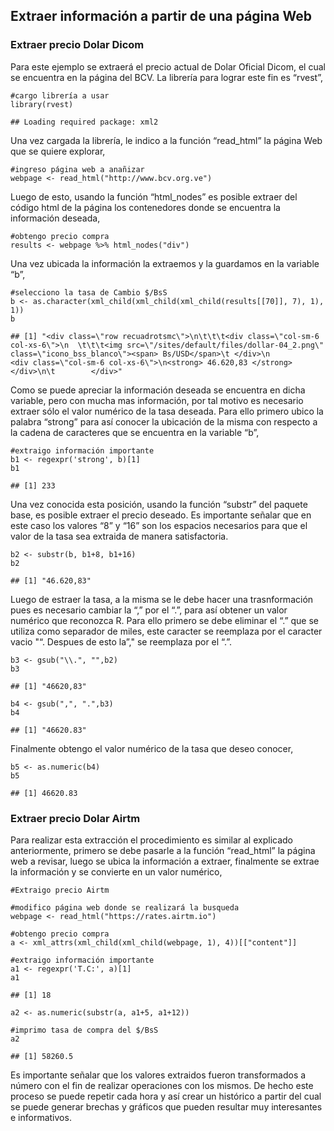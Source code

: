 Extraer información a partir de una página Web
----------------------------------------------

### Extraer precio Dolar Dicom

Para este ejemplo se extraerá el precio actual de Dolar Oficial Dicom,
el cual se encuentra en la página del BCV. La librería para lograr este
fin es “rvest”,

    #cargo librería a usar
    library(rvest)

    ## Loading required package: xml2

Una vez cargada la librería, le indico a la función “read\_html” la
página Web que se quiere explorar,

    #ingreso página web a anañizar
    webpage <- read_html("http://www.bcv.org.ve")

Luego de esto, usando la función “html\_nodes” es posible extraer del
código html de la página los contenedores donde se encuentra la
información deseada,

    #obtengo precio compra 
    results <- webpage %>% html_nodes("div")

Una vez ubicada la información la extraemos y la guardamos en la
variable “b”,

    #selecciono la tasa de Cambio $/BsS
    b <- as.character(xml_child(xml_child(xml_child(results[[70]], 7), 1), 1))
    b

    ## [1] "<div class=\"row recuadrotsmc\">\n\t\t\t<div class=\"col-sm-6 col-xs-6\">\n  \t\t\t<img src=\"/sites/default/files/dollar-04_2.png\" class=\"icono_bss_blanco\"><span> Bs/USD</span>\t </div>\n                          <div class=\"col-sm-6 col-xs-6\">\n<strong> 46.620,83 </strong> </div>\n\t        </div>"

Como se puede apreciar la información deseada se encuentra en dicha
variable, pero con mucha mas información, por tal motivo es necesario
extraer sólo el valor numérico de la tasa deseada. Para ello primero
ubico la palabra “strong” para así conocer la ubicación de la misma con
respecto a la cadena de caracteres que se encuentra en la variable “b”,

    #extraigo información importante
    b1 <- regexpr('strong', b)[1]
    b1

    ## [1] 233

Una vez conocida esta posición, usando la función “substr” del paquete
base, es posible extraer el precio deseado. Es importante señalar que en
este caso los valores “8” y “16” son los espacios necesarios para que el
valor de la tasa sea extraida de manera satisfactoria.

    b2 <- substr(b, b1+8, b1+16)
    b2

    ## [1] "46.620,83"

Luego de estraer la tasa, a la misma se le debe hacer una trasnformación
pues es necesario cambiar la “,” por el “.”, para así obtener un valor
numérico que reconozca R. Para ello primero se debe eliminar el “.” que
se utiliza como separador de miles, este caracter se reemplaza por el
caracter vacio "“. Despues de esto la”," se reemplaza por el “.”.

    b3 <- gsub("\\.", "",b2)
    b3

    ## [1] "46620,83"

    b4 <- gsub(",", ".",b3)
    b4

    ## [1] "46620.83"

Finalmente obtengo el valor numérico de la tasa que deseo conocer,

    b5 <- as.numeric(b4)
    b5

    ## [1] 46620.83

### Extraer precio Dolar Airtm

Para realizar esta extracción el procedimiento es similar al explicado
anteriormente, primero se debe pasarle a la función “read\_html” la
página web a revisar, luego se ubica la información a extraer,
finalmente se extrae la información y se convierte en un valor numérico,

    #Extraigo precio Airtm

    #modifico página web donde se realizará la busqueda
    webpage <- read_html("https://rates.airtm.io")

    #obtengo precio compra 
    a <- xml_attrs(xml_child(xml_child(webpage, 1), 4))[["content"]]

    #extraigo información importante
    a1 <- regexpr('T.C:', a)[1]
    a1

    ## [1] 18

    a2 <- as.numeric(substr(a, a1+5, a1+12))

    #imprimo tasa de compra del $/BsS
    a2

    ## [1] 58260.5

Es importante señalar que los valores extraidos fueron transformados a
número con el fin de realizar operaciones con los mismos. De hecho este
proceso se puede repetir cada hora y así crear un histórico a partir del
cual se puede generar brechas y gráficos que pueden resultar muy
interesantes e informativos.
